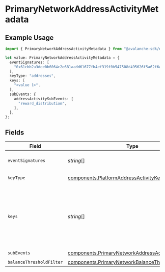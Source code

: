 # PrimaryNetworkAddressActivityMetadata

## Example Usage

```typescript
import { PrimaryNetworkAddressActivityMetadata } from "@avalanche-sdk/devtools/models/components";

let value: PrimaryNetworkAddressActivityMetadata = {
  eventSignatures: [
    "0x61cbb2a3dee0b6064c2e681aadd61677fb4ef319f0b547508d495626f5a62f64",
  ],
  keyType: "addresses",
  keys: [
    "<value 1>",
  ],
  subEvents: {
    addressActivitySubEvents: [
      "reward_distribution",
    ],
  },
};
```

## Fields

| Field                                                                                                                                                                                                                                                                   | Type                                                                                                                                                                                                                                                                    | Required                                                                                                                                                                                                                                                                | Description                                                                                                                                                                                                                                                             | Example                                                                                                                                                                                                                                                                 |
| ----------------------------------------------------------------------------------------------------------------------------------------------------------------------------------------------------------------------------------------------------------------------- | ----------------------------------------------------------------------------------------------------------------------------------------------------------------------------------------------------------------------------------------------------------------------- | ----------------------------------------------------------------------------------------------------------------------------------------------------------------------------------------------------------------------------------------------------------------------- | ----------------------------------------------------------------------------------------------------------------------------------------------------------------------------------------------------------------------------------------------------------------------- | ----------------------------------------------------------------------------------------------------------------------------------------------------------------------------------------------------------------------------------------------------------------------- |
| `eventSignatures`                                                                                                                                                                                                                                                       | *string*[]                                                                                                                                                                                                                                                              | :heavy_minus_sign:                                                                                                                                                                                                                                                      | Array of hexadecimal strings of the event signatures.                                                                                                                                                                                                                   | [<br/>"0x61cbb2a3dee0b6064c2e681aadd61677fb4ef319f0b547508d495626f5a62f64"<br/>]                                                                                                                                                                                        |
| `keyType`                                                                                                                                                                                                                                                               | [components.PlatformAddressActivityKeyType](../../models/components/platformaddressactivitykeytype.md)                                                                                                                                                                  | :heavy_check_mark:                                                                                                                                                                                                                                                      | The type of key to monitor for the address activity event type.                                                                                                                                                                                                         |                                                                                                                                                                                                                                                                         |
| `keys`                                                                                                                                                                                                                                                                  | *string*[]                                                                                                                                                                                                                                                              | :heavy_check_mark:                                                                                                                                                                                                                                                      | Array of keys like addresses corresponding to the keyType being monitored. For PrimaryNetworkAddressActivity event, an array of multiple addresses can be provided. The maximum number of 'addresses' you can track depends on the Data API plan you are subscribed to. |                                                                                                                                                                                                                                                                         |
| `subEvents`                                                                                                                                                                                                                                                             | [components.PrimaryNetworkAddressActivitySubEvents](../../models/components/primarynetworkaddressactivitysubevents.md)                                                                                                                                                  | :heavy_check_mark:                                                                                                                                                                                                                                                      | Sub-events to monitor                                                                                                                                                                                                                                                   |                                                                                                                                                                                                                                                                         |
| `balanceThresholdFilter`                                                                                                                                                                                                                                                | [components.PrimaryNetworkBalanceThresholdFilter](../../models/components/primarynetworkbalancethresholdfilter.md)                                                                                                                                                      | :heavy_minus_sign:                                                                                                                                                                                                                                                      | Balance threshold filter                                                                                                                                                                                                                                                |                                                                                                                                                                                                                                                                         |